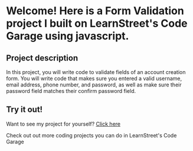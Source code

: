 
Welcome! Here is a Form Validation project I built on LearnStreet's Code Garage using javascript.
===============================================================================================================

Project description
-------------------------

In this project, you will write code to validate fields of an account creation form. You will write code that makes sure you entered a valid username, email address, phone number, and password, as well as make sure their password field matches their confirm password field.

Try it out!
--------------

Want to see my project for yourself? [Click here](http://localhost:5000//view_profile/50e5564765a90e3bd0000000/project)

Check out out more coding projects you can do in LearnStreet's Code Garage
